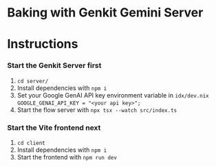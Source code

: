 # Baking with Genkit Gemini Server

# Instructions

### Start the Genkit Server first

1. `cd server/`
2. Install dependencies with `npm i`
3. Set your Google GenAI API key environment variable in `idx/dev.nix`
`GOOGLE_GENAI_API_KEY = "<your api key>";`
4. Start the flow server with `npx tsx --watch src/index.ts`


### Start the Vite frontend next
1. `cd client`
2. Install dependencies with `npm i`
3. Start the frontend with `npm run dev`
